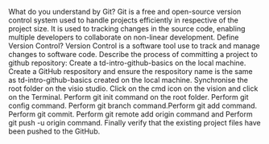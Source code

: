  What do you understand by Git? Git is a free and open-source version control system used to handle projects efficiently in respective of the project size. It is used to tracking changes in the source code, enabling multiple developers to collaborate on non-linear development.
Define Version Control? Version Control is a software tool use to track and  manage changes to software code.
Describe the process of committing a project to github repository: Create a td-intro-github-basics on the local machine. Create a GitHub respository and ensure the respository name is the same as td-intro-github-basics created on the local machine. Synchronise the root folder on the visio studio. Click on the cmd icon on the vision and click on the Terminal. Perform git init command on the root folder. Perform git config command. Perform git branch command.Perform git add command. Perform git commit. Perform git remote add origin command and Perform git push -u origin command. Finally verify that the existing project files have been pushed to the GitHub.